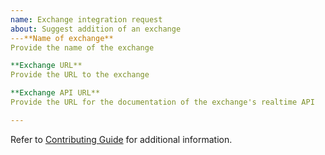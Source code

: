 ```yaml
---
name: Exchange integration request
about: Suggest addition of an exchange
---**Name of exchange**
Provide the name of the exchange

**Exchange URL**
Provide the URL to the exchange

**Exchange API URL**
Provide the URL for the documentation of the exchange's realtime API

---
```


Refer to [Contributing Guide](https://github.com/altangent/ccxws/blob/master/CONTRIBUTING.md) for additional information.
